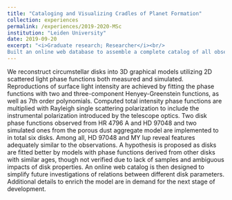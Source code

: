 ```yaml
---
title: "Cataloging and Visualizing Cradles of Planet Formation"
collection: experiences
permalink: /experiences/2019-2020-MSc
institution: "Leiden University"
date: 2019-09-20
excerpt: "<i>Graduate research; Researcher</i><br/>
Built an online web database to assemble a complete catalog of all observational and published results of scattered light imaging of these disks, with an interface for easy access and basic statistical analysis. Designed a simplified 3D reconstruction of disks from 2D data, providing an insight in the surface brightness and hence optical properties of dust grains."
---
```


We reconstruct circumstellar disks into 3D graphical models utilizing 2D scattered light phase functions both measured and simulated. Reproductions of surface light intensity are achieved by fitting the phase functions with two and three-component Henyey-Greenstein functions, as well as 7th order polynomials. Computed total intensity phase functions are multiplied with Rayleigh single scattering polarization to include the instrumental polarization introduced by the telescope optics. Two disk phase functions observed from HR 4796 A and HD 97048 and two simulated ones from the porous dust aggregate model are implemented to in total six disks. Among all, HD 97048 and MY lup reveal features adequately similar to the observations. A hypothesis is proposed as disks are fitted better by models with phase functions derived from other disks with similar ages, though not verified due to lack of samples and ambiguous impacts of disk properties. An online web catalog is then designed to simplify future investigations of relations between different disk parameters. Additional details to enrich the model are in demand for the next stage of development.